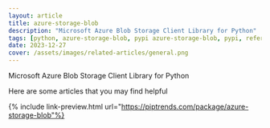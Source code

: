 ```yaml
---
layout: article
title: azure-storage-blob
description: "Microsoft Azure Blob Storage Client Library for Python"
tags: [python, azure-storage-blob, pypi azure-storage-blob, pypi, references]
date: 2023-12-27
cover: /assets/images/related-articles/general.png
---
```


Microsoft Azure Blob Storage Client Library for Python

Here are some articles that you may find helpful

{% include link-preview.html url="https://piptrends.com/package/azure-storage-blob"%}